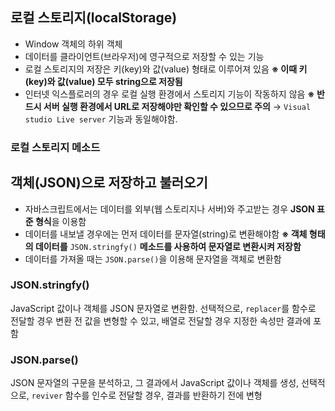 
## 로컬 스토리지(localStorage)
- Window 객체의 하위 객체 
- 데이터를 클라이언트(브라우저)에 영구적으로 저장할 수 있는 기능
- 로컬 스토리지의 저장은 키(key)와 값(value) 형태로 이루어져 있음 
**※ 이때 키(key)와 값(value) 모두 string으로 저장됨**
- 인터넷 익스플로러의 경우 로컬 실행 환경에서 스토리지 기능이 작동하지 않음 
**※ 반드시 서버 실행 환경에서 URL로 저장해야만 확인할 수 있으므로 주의** 
→ `Visual studio Live server` 기능과 동일해야함.

### 로컬 스토리지 메소드


## 객체(JSON)으로 저장하고 불러오기

- 자바스크립트에서는 데이터를 외부(웹 스토리지나 서버)와 주고받는 경우 **JSON 표준 형식**을 이용함
- 데이터를 내보낼 경우에는 먼저 데이터를 문자열(string)로 변환해야함
**※ 객체 형태의 데이터를** `JSON.stringfy()` **메소드를 사용하여 문자열로 변환시켜 저장함**
- 데이터를 가져올 때는 `JSON.parse()`을 이용해 문자열을 객체로 변환함

### JSON.stringfy()

JavaScript 값이나 객체를 JSON 문자열로 변환함. 선택적으로, `replacer`를 함수로 전달할 경우 변환 전 값을 변형할 수 있고, 배열로 전달할 경우 지정한 속성만 결과에 포함

### JSON.parse()

JSON 문자열의 구문을 분석하고, 그 결과에서 JavaScript 값이나 객체를 생성, 선택적으로, `reviver` 함수를 인수로 전달할 경우, 결과를 반환하기 전에 변형
